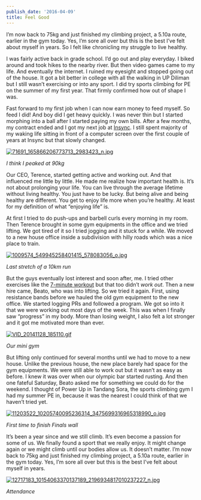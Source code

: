 ```yaml
---
publish_date: '2016-04-09'
title: Feel Good
---
```


I’m now back to 75kg and just finished my climbing project, a 5.10a route,
earlier in the gym today. Yes, I’m sore all over but this is the best I’ve
felt about myself in years. So I felt like chronicling my struggle to live
healthy.

I was fairly active back in grade school. I’d go out and play everyday. I
biked around and took hikes to the nearby river. But then video games came to
my life. And eventually the internet. I ruined my eyesight and stopped going
out of the house. It got a bit better in college with all the walking in UP
Diliman but I still wasn’t exercising or into any sport. I did try sports
climbing for PE on the summer of my first year. That firmly confirmed how out
of shape I was.

Fast forward to my first job when I can now earn money to feed myself. So feed
I did! And boy did I get heavy quickly. I was never thin but I started
morphing into a ball after I started paying my own bills. After a few months,
my contract ended and I got my next job at [Insync](https://www.insynchq.com).
I still spent majority of my waking life sitting in front of a computer screen
over the first couple of years at Insync but that slowly changed.

[![71691_165866206773713_2983423_n.jpg](https://svbtleusercontent.com/rpsqgvlocfo0a_small.jpg)](https://svbtleusercontent.com/rpsqgvlocfo0a.jpg)

_I think I peaked at 90kg_

Our CEO, Terence, started getting active and working out. And that influenced
me little by little. He made me realize how important health is. It’s not
about prolonging your life. You can live through the average lifetime without
living healthy. You just have to be lucky. But being alive and being healthy
are different. You get to enjoy life more when you’re healthy. At least for my
definition of what “enjoying life” is.

At first I tried to do push-ups and barbell curls every morning in my room.
Then Terence brought in some gym equipments in the office and we tried
lifting. We got tired of it so I tried jogging and it stuck for a while. We
moved to a new house office inside a subdivision with hilly roads which was a
nice place to train.

[![1009574_549945258401415_578083056_o.jpg](https://svbtleusercontent.com/dowmlljizx96jg_small.jpg)](https://svbtleusercontent.com/dowmlljizx96jg.jpg)

_Last stretch of a 10km run_

But the guys eventually lost interest and soon after, me. I tried other
exercises like the [7-minute workout](http://well.blogs.nytimes.com/2013/05/09/the-scientific-7-minute-workout/) but that too didn’t _work out_. Then a new
hire came, Beato, who was into lifting. So we tried it again. First, using
resistance bands before we hauled the old gym equipment to the new office. We
started logging PRs and followed a program. We got so into it that we were
working out most days of the week. This was when I finally saw “progress” in
my body. More than losing weight, I also felt a lot stronger and it got me
motivated more than ever.

[![VID_20141128_185110.gif](https://svbtleusercontent.com/zj2neiovftz3g_small.gif)](https://svbtleusercontent.com/zj2neiovftz3g.gif)

_Our mini gym_

But lifting only continued for several months until we had to move to a new
house. Unlike the previous house, the new place barely had space for the gym
equipments. We were still able to work out but it wasn’t as easy as before. I
knew it was over when our olympic bar started rusting. And then one fateful
Saturday, Beato asked me for something we could do for the weekend. I thought
of Power Up in Tandang Sora, the sports climbing gym I had my summer PE in,
because it was the nearest I could think of that we haven’t tried yet.

[![11203522_10205740095236314_3475699316965318990_o.jpg](https://svbtleusercontent.com/xvzgtvscyxavzq_small.jpg)](https://svbtleusercontent.com/xvzgtvscyxavzq.jpg)

_First time to finish Finals wall_

It’s been a year since and we still climb. It’s even become a passion for some
of us. We finally found a sport that we really enjoy. It might change again or
we might climb until our bodies allow us. It doesn’t matter. I’m now back to
75kg and just finished my climbing project, a 5.10a route, earlier in the gym
today. Yes, I’m sore all over but this is the best I’ve felt about myself in
years.

[![12717183_10154063370137189_2196934817010237227_n.jpg](https://svbtleusercontent.com/7k8zgdu7v1lgg_small.jpg)](https://svbtleusercontent.com/7k8zgdu7v1lgg.jpg)

_Attendance_
